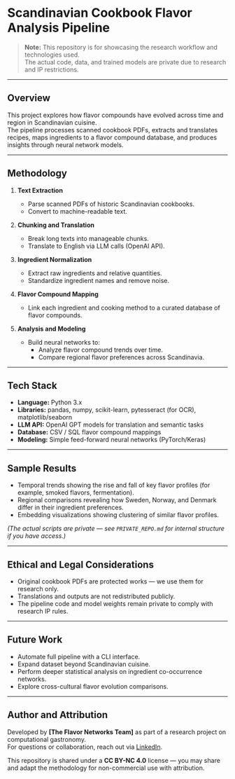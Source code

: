 # Scandinavian Cookbook Flavor Analysis Pipeline

> **Note:** This repository is for showcasing the research workflow and technologies used.  
> The actual code, data, and trained models are private due to research and IP restrictions.

---

## Overview

This project explores how flavor compounds have evolved across time and region in Scandinavian cuisine.  
The pipeline processes scanned cookbook PDFs, extracts and translates recipes, maps ingredients to a flavor compound database, and produces insights through neural network models.

---

## Methodology

1. **Text Extraction**  
   - Parse scanned PDFs of historic Scandinavian cookbooks.
   - Convert to machine-readable text.

2. **Chunking and Translation**  
   - Break long texts into manageable chunks.
   - Translate to English via LLM calls (OpenAI API).

3. **Ingredient Normalization**  
   - Extract raw ingredients and relative quantities.
   - Standardize ingredient names and remove noise.

4. **Flavor Compound Mapping**  
   - Link each ingredient and cooking method to a curated database of flavor compounds.

5. **Analysis and Modeling**  
   - Build neural networks to:
     - Analyze flavor compound trends over time.
     - Compare regional flavor preferences across Scandinavia.

---

## Tech Stack

- **Language:** Python 3.x
- **Libraries:** pandas, numpy, scikit-learn, pytesseract (for OCR), matplotlib/seaborn
- **LLM API:** OpenAI GPT models for translation and semantic tasks
- **Database:** CSV / SQL flavor compound mappings
- **Modeling:** Simple feed-forward neural networks (PyTorch/Keras)

---

## Sample Results

- Temporal trends showing the rise and fall of key flavor profiles (for example, smoked flavors, fermentation).
- Regional comparisons revealing how Sweden, Norway, and Denmark differ in their ingredient preferences.
- Embedding visualizations showing clustering of similar flavor profiles.

*(The actual scripts are private — see `PRIVATE_REPO.md` for internal structure if you have access.)*

---

## Ethical and Legal Considerations

- Original cookbook PDFs are protected works — we use them for research only.
- Translations and outputs are not redistributed publicly.
- The pipeline code and model weights remain private to comply with research IP rules.

---

## Future Work

- Automate full pipeline with a CLI interface.
- Expand dataset beyond Scandinavian cuisine.
- Perform deeper statistical analysis on ingredient co-occurrence networks.
- Explore cross-cultural flavor evolution comparisons.

---

## Author and Attribution

Developed by **[The Flavor Networks Team]** as part of a research project on computational gastronomy.  
For questions or collaboration, reach out via [LinkedIn](https://linkedin.com/in/mromundset).

This repository is shared under a **CC BY-NC 4.0** license — you may share and adapt the methodology for non-commercial use with attribution.

